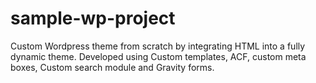 # sample-wp-project

Custom Wordpress theme from scratch by integrating HTML into a fully dynamic theme.
Developed using Custom templates, ACF, custom meta boxes, Custom search module and Gravity forms.
